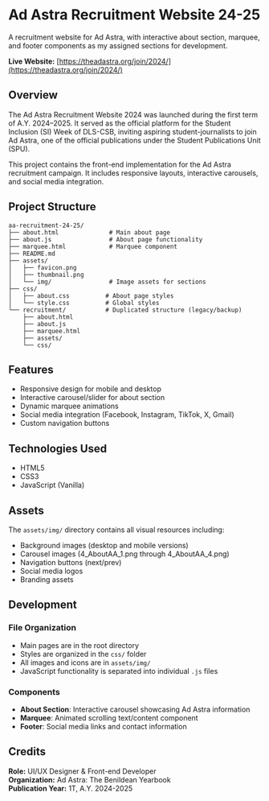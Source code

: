 ﻿# Ad Astra Recruitment Website 24-25

A recruitment website for Ad Astra, with interactive about section, marquee, and footer components as my assigned sections for development.

**Live Website:** [https://theadastra.org/join/2024/](https://theadastra.org/join/2024/)

## Overview

The Ad Astra Recruitment Website 2024 was launched during the first term of A.Y. 2024–2025. It served as the official platform for the Student Inclusion (SI) Week of DLS-CSB, inviting aspiring student-journalists to join Ad Astra, one of the official publications under the Student Publications Unit (SPU).

This project contains the front-end implementation for the Ad Astra recruitment campaign. It includes responsive layouts, interactive carousels, and social media integration.

## Project Structure

```
aa-recruitment-24-25/
├── about.html              # Main about page
├── about.js                # About page functionality
├── marquee.html            # Marquee component
├── README.md
├── assets/
│   ├── favicon.png
│   ├── thumbnail.png
│   └── img/                # Image assets for sections
├── css/
│   ├── about.css          # About page styles
│   └── style.css          # Global styles
└── recruitment/           # Duplicated structure (legacy/backup)
    ├── about.html
    ├── about.js
    ├── marquee.html
    ├── assets/
    └── css/
```

## Features

- Responsive design for mobile and desktop
- Interactive carousel/slider for about section
- Dynamic marquee animations
- Social media integration (Facebook, Instagram, TikTok, X, Gmail)
- Custom navigation buttons

## Technologies Used

- HTML5
- CSS3
- JavaScript (Vanilla)

## Assets

The `assets/img/` directory contains all visual resources including:
- Background images (desktop and mobile versions)
- Carousel images (4_AboutAA_1.png through 4_AboutAA_4.png)
- Navigation buttons (next/prev)
- Social media logos
- Branding assets

## Development

### File Organization
- Main pages are in the root directory
- Styles are organized in the `css/` folder
- All images and icons are in `assets/img/`
- JavaScript functionality is separated into individual `.js` files

### Components
- **About Section**: Interactive carousel showcasing Ad Astra information
- **Marquee**: Animated scrolling text/content component
- **Footer**: Social media links and contact information

## Credits

**Role:** UI/UX Designer & Front-end Developer  
**Organization:** Ad Astra: The Benildean Yearbook  
**Publication Year:** 1T, A.Y. 2024-2025



